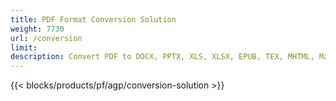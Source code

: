 ```yaml
---
title: PDF Format Conversion Solution 
weight: 7730
url: /conversion
limit: 
description: Convert PDF to DOCX, PPTX, XLS, XLSX, EPUB, TEX, MHTML, Markdown & more.
---
```


{{< blocks/products/pf/agp/conversion-solution >}} 